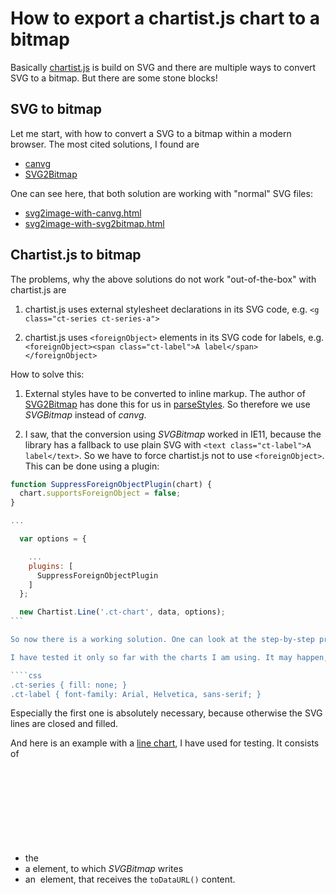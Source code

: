 # How to export a chartist.js chart to a bitmap

Basically [chartist.js](https://gionkunz.github.io/chartist-js) is build on SVG and there are
multiple ways to convert SVG to a bitmap. But there are some stone blocks!

## SVG to bitmap

Let me start, with how to convert a SVG to a bitmap within a modern browser. The most cited solutions, I found are

- [canvg](https://github.com/canvg/canvg)
- [SVG2Bitmap](https://github.com/Kaiido/SVG2Bitmap)

One can see here, that both solution are working with "normal" SVG files:

- [svg2image-with-canvg.html](http://www.giraone.com/public/chartist2image/svg2image-with-canvg.html)
- [svg2image-with-svg2bitmap.html](http://www.giraone.com/public/chartist2image/svg2image-with-svg2bitmap.html)

## Chartist.js to bitmap

The problems, why the above solutions do not work "out-of-the-box" with chartist.js are

1. chartist.js uses external stylesheet declarations in its SVG code, e.g. `<g class="ct-series ct-series-a">`

2. chartist.js uses `<foreignObject>` elements in its SVG code for labels, e.g. `<foreignObject><span class="ct-label">A label</span></foreignObject>`

How to solve this:

1. External styles have to be converted to inline markup. The author of [SVG2Bitmap](https://github.com/Kaiido/SVG2Bitmap) has done this
for us in [parseStyles](https://github.com/Kaiido/SVG2Bitmap/blob/master/SVG2Bitmap.js#L261). So therefore we use *SVGBitmap* instead of *canvg*.

2. I saw, that the conversion using *SVGBitmap* worked in IE11, because the library has a fallback to use plain SVG with 
`<text class="ct-label">A label</text>`. So we have to force chartist.js not to use `<foreignObject>`. This can be done
using a plugin:

````javascript
function SuppressForeignObjectPlugin(chart) {
  chart.supportsForeignObject = false;
}

...

  var options = {

    ...
    plugins: [
      SuppressForeignObjectPlugin
    ]
  };

  new Chartist.Line('.ct-chart', data, options);
```

So now there is a working solution. One can look at the step-by-step process using this [test page](http://www.giraone.com/public/chartist2image/chartist2image-step-by-step.html)

I have tested it only so far with the charts I am using. It may happen, that one has to tweak the CSS styles a little, because the *parseStyles* function of *SVGBitmap* needs some explicit styles. For my line chart, I had to add explicitly the following styles:

````css
.ct-series { fill: none; }
.ct-label { font-family: Arial, Helvetica, sans-serif; }
````

Especially the first one is absolutely necessary, because otherwise the SVG lines are closed and filled.

And here is an example with a [line chart](http://www.giraone.com/public/chartist2image/chartist2image-with-svg2bitmap.html), I have used for testing. It consists of
- the <svg> element chartist.js is using
- a <canvas> element, to which *SVGBitmap* writes
- an <img> element, that receives the `toDataURL()` content.


